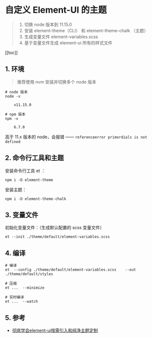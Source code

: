 # 自定义 Element-UI 的主题

>1. 切换 node 版本到 11.15.0
>2. 安装 element-theme（CLI） 和 element-theme-chalk （主题）
>3. 生成变量文件 element-variables.scss
>4. 基于变量文件生成 element-ui 所有的样式文件

[[toc]]

## 1. 环境

> 推荐使用 nvm 安装并切换多个 node 版本

```shell
# node 版本
node -v

    v11.15.0

# npm 版本
npm -v
    
    6.7.0
```

高于 11.x 版本的 node，会报错 —— `referenceerror primordials is not defined`


## 2. 命令行工具和主题

安装命令行工具 et ：

```shell
npm i -D element-theme
```

安装主题：

```shell
npm i -D element-theme-chalk
```

## 3. 变量文件

初始化变量文件：（生成默认配置的 scss 变量文件）

```shell
et --init ./theme/default/element-variables.scss
```

## 4. 编译


```shell
# 编译
et  --config ./theme/default/element-variables.scss    --out ./theme/default/styles

# 压缩
et ...  --minimize

# 实时编译
et ...  --watch
```

## 5. 参考

* [彻底学会element-ui按需引入和纯净主题定制](https://segmentfault.com/a/1190000037449332)
